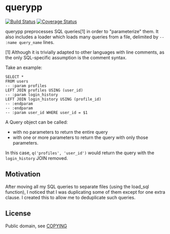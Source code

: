 # querypp

[![Build Status](https://travis-ci.org/bmintz/querypp.svg?branch=master)](https://travis-ci.org/bmintz/querypp)
[![Coverage Status](https://coveralls.io/repos/github/bmintz/querypp/badge.svg?branch=master)](https://coveralls.io/github/bmintz/querypp?branch=master)

querypp preprocesses SQL queries[1] in order to "parameterize" them. It also includes a loader which loads many queries
from a file, delimited by `-- :name query_name` lines.

[1] Although it is trivially adapted to other languages with line comments,
    as the only SQL-specific assumption is the comment syntax.

Take an example:

```
SELECT *
FROM users
-- :param profiles
LEFT JOIN profiles USING (user_id)
-- :param login_history
LEFT JOIN login_history USING (profile_id)
-- :endparam
-- :endparam
-- :param user_id WHERE user_id = $1
```

A Query object can be called:
  - with no parameters to return the entire query
  - with one or more parameters to return the query with only those parameters.

In this case, `q('profiles', 'user_id')` would return the query with the `login_history` JOIN removed.

## Motivation

After moving all my SQL queries to separate files (using the load_sql function),
I noticed that I was duplicating some of them except for one extra clause.
I created this to allow me to deduplicate such queries.

## License

Public domain, see [COPYING](https://github.com/bmintz/querypp/blob/master/COPYING)
